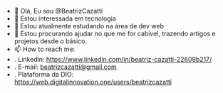 - 👋 Olá, Eu sou @BeatrizCazatti
- 👀 Estou interessada em tecnologia
- 🌱 Estou atualmente estudando na área de dev web
- 🤙 Estou procurando ajudar no que me for cabível, trazendo artigos e projetos desde o básico.
- 📫 How to reach me:
- . Linkedin: https://www.linkedin.com/in/beatriz-cazatti-22609b217/
- . E-mail: beatrizcazatti@gmail.com
- . Plataforma da DIO: https://web.digitalinnovation.one/users/beatrizcazatti

